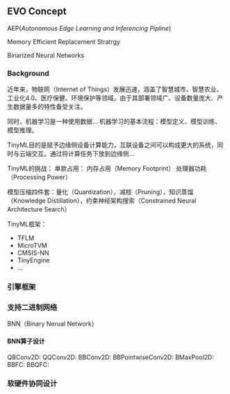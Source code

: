 

## EVO Concept

AEP(*Autonomous Edge Learning and Inferencing Pipline*)

Memory Efficient Replacement Stratrgy

Binarized Neural Networks


### Background

近年来，物联网（Internet of Things）发展迅速，涵盖了智慧城市、智慧农业、工业化4.0、医疗保健、环境保护等领域。由于其部署领域广、设备数量庞大、产生数据量多的特性备受关注。

同时，机器学习是一种使用数据...
机器学习的基本流程：模型定义、模型训练、模型推理。

TinyML目的是赋予边缘侧设备计算能力，互联设备之间可以构成更大的系统，同时与云端交互。通过将计算任务下放到边缘侧... 

TinyML的挑战：
单款占用：
内存占用（Memory Footprint）
处理器功耗（Processing Power）

模型压缩四件套：量化（Quantization），减枝（Pruning），知识蒸馏（Knowledge Distillation），约束神经架构搜索（Constrained Neural Architecture Search）

TinyML框架：
- TFLM
- MicroTVM
- CMSIS-NN
- TinyEngine
- ...


### 引擎框架



### 支持二进制网络

BNN（Binary Nerual Network）

#### BNN算子设计

QBConv2D: 
QQConv2D:
BBConv2D:
BBPointwiseConv2D:
BMaxPool2D:
BBFC:
BBQFC:

### 软硬件协同设计

